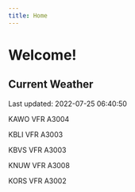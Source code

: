 ```yaml
---
title: Home
---
```

# Welcome!

## Current Weather

Last updated: 2022-07-25 06:40:50

KAWO VFR A3004

KBLI VFR A3003

KBVS VFR A3003

KNUW VFR A3008

KORS VFR A3002


